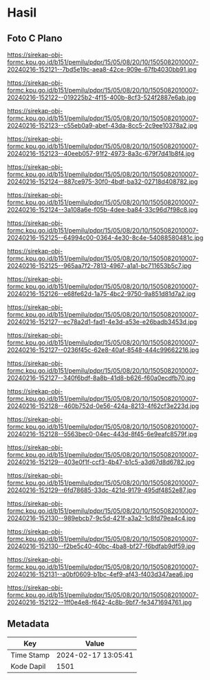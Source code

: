# Hasil

## Foto C Plano

https://sirekap-obj-formc.kpu.go.id/b151/pemilu/pdpr/15/05/08/20/10/1505082010007-20240216-152121--7bd5e19c-aea8-42ce-909e-67fb4030bb91.jpg

https://sirekap-obj-formc.kpu.go.id/b151/pemilu/pdpr/15/05/08/20/10/1505082010007-20240216-152122--019225b2-4f15-400b-8cf3-524f2887e6ab.jpg

https://sirekap-obj-formc.kpu.go.id/b151/pemilu/pdpr/15/05/08/20/10/1505082010007-20240216-152123--c55eb0a9-abef-43da-8cc5-2c9ee10378a2.jpg

https://sirekap-obj-formc.kpu.go.id/b151/pemilu/pdpr/15/05/08/20/10/1505082010007-20240216-152123--40eeb057-91f2-4973-8a3c-679f7d41b8f4.jpg

https://sirekap-obj-formc.kpu.go.id/b151/pemilu/pdpr/15/05/08/20/10/1505082010007-20240216-152124--887ce975-30f0-4bdf-ba32-02718d408782.jpg

https://sirekap-obj-formc.kpu.go.id/b151/pemilu/pdpr/15/05/08/20/10/1505082010007-20240216-152124--3a108a6e-f05b-4dee-ba84-33c96d7f98c8.jpg

https://sirekap-obj-formc.kpu.go.id/b151/pemilu/pdpr/15/05/08/20/10/1505082010007-20240216-152125--64994c00-0364-4e30-8c4e-54088580481c.jpg

https://sirekap-obj-formc.kpu.go.id/b151/pemilu/pdpr/15/05/08/20/10/1505082010007-20240216-152125--965aa7f2-7813-4967-a1a1-bc711653b5c7.jpg

https://sirekap-obj-formc.kpu.go.id/b151/pemilu/pdpr/15/05/08/20/10/1505082010007-20240216-152126--e68fe62d-1a75-4bc2-9750-9a851d81d7a2.jpg

https://sirekap-obj-formc.kpu.go.id/b151/pemilu/pdpr/15/05/08/20/10/1505082010007-20240216-152127--ec78a2d1-fad1-4e3d-a53e-e26badb3453d.jpg

https://sirekap-obj-formc.kpu.go.id/b151/pemilu/pdpr/15/05/08/20/10/1505082010007-20240216-152127--0236f45c-62e8-40af-8548-444c99662216.jpg

https://sirekap-obj-formc.kpu.go.id/b151/pemilu/pdpr/15/05/08/20/10/1505082010007-20240216-152127--340f6bdf-8a8b-41d8-b626-f60a0ecdfb70.jpg

https://sirekap-obj-formc.kpu.go.id/b151/pemilu/pdpr/15/05/08/20/10/1505082010007-20240216-152128--460b752d-0e56-424a-8213-4f62cf3e223d.jpg

https://sirekap-obj-formc.kpu.go.id/b151/pemilu/pdpr/15/05/08/20/10/1505082010007-20240216-152128--5563bec0-04ec-443d-8f45-6e9eafc8579f.jpg

https://sirekap-obj-formc.kpu.go.id/b151/pemilu/pdpr/15/05/08/20/10/1505082010007-20240216-152129--403e0f1f-ccf3-4b47-b1c5-a3d67d8d6782.jpg

https://sirekap-obj-formc.kpu.go.id/b151/pemilu/pdpr/15/05/08/20/10/1505082010007-20240216-152129--6fd78685-33dc-421d-9179-495df4852e87.jpg

https://sirekap-obj-formc.kpu.go.id/b151/pemilu/pdpr/15/05/08/20/10/1505082010007-20240216-152130--989ebcb7-9c5d-421f-a3a2-1c8fd79ea4c4.jpg

https://sirekap-obj-formc.kpu.go.id/b151/pemilu/pdpr/15/05/08/20/10/1505082010007-20240216-152130--f2be5c40-40bc-4ba8-bf27-f6bdfab9df59.jpg

https://sirekap-obj-formc.kpu.go.id/b151/pemilu/pdpr/15/05/08/20/10/1505082010007-20240216-152131--a0bf0609-b1bc-4ef9-af43-f403d347aea6.jpg

https://sirekap-obj-formc.kpu.go.id/b151/pemilu/pdpr/15/05/08/20/10/1505082010007-20240216-152122--1ff0e4e8-f642-4c8b-9bf7-fe3471694761.jpg


## Metadata

| Key        | Value               |
| ---------- | ------------------- |
| Time Stamp | 2024-02-17 13:05:41 |
| Kode Dapil | 1501                |



